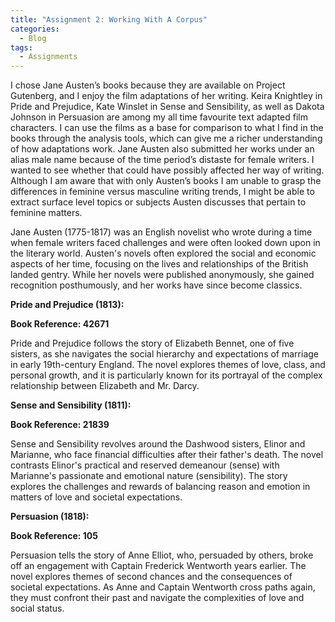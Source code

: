 ```yaml
---
title: "Assignment 2: Working With A Corpus"
categories:
  - Blog
tags:
  - Assignments
---
```


I chose Jane Austen’s books because they are available on Project Gutenberg, and I enjoy the film adaptations of her writing. Keira Knightley in Pride and Prejudice, Kate Winslet in Sense and Sensibility, as well as Dakota Johnson in Persuasion are among my all time favourite text adapted film characters. I can use the films as a base for comparison to what I find in the books through the analysis tools, which can give me a richer understanding of how adaptations work. Jane Austen also submitted her works under an alias male name because of the time period’s distaste for female writers. I wanted to see whether that could have possibly affected her way of writing. Although I am aware that with only Austen’s books I am unable to grasp the differences in feminine versus masculine writing trends, I might be able to extract surface level topics or subjects Austen discusses that pertain to feminine matters. 

Jane Austen (1775-1817) was an English novelist who wrote during a time when female writers faced challenges and were often looked down upon in the literary world. Austen's novels often explored the social and economic aspects of her time, focusing on the lives and relationships of the British landed gentry. While her novels were published anonymously, she gained recognition posthumously, and her works have since become classics.

**Pride and Prejudice (1813):**

**Book Reference: 42671**

Pride and Prejudice follows the story of Elizabeth Bennet, one of five sisters, as she navigates the social hierarchy and expectations of marriage in early 19th-century England. The novel explores themes of love, class, and personal growth, and it is particularly known for its portrayal of the complex relationship between Elizabeth and Mr. Darcy.

**Sense and Sensibility (1811):**

**Book Reference: 21839**

Sense and Sensibility revolves around the Dashwood sisters, Elinor and Marianne, who face financial difficulties after their father's death. The novel contrasts Elinor's practical and reserved demeanour (sense) with Marianne's passionate and emotional nature (sensibility). The story explores the challenges and rewards of balancing reason and emotion in matters of love and societal expectations.

**Persuasion (1818):**

**Book Reference: 105**

Persuasion tells the story of Anne Elliot, who, persuaded by others, broke off an engagement with Captain Frederick Wentworth years earlier. The novel explores themes of second chances and the consequences of societal expectations. As Anne and Captain Wentworth cross paths again, they must confront their past and navigate the complexities of love and social status.






